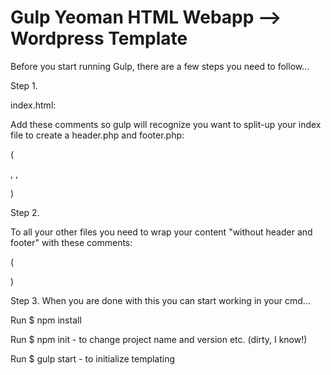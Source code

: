 # Gulp Yeoman HTML Webapp --> Wordpress Template

Before you start running Gulp, there are a few steps you need to follow...

Step 1.

index.html:

Add these comments so gulp will recognize you want to split-up your index file to create a header.php and footer.php:

(

<!-- split header.php -->,

<!-- split index.php -->,

<!-- split footer.php -->

)

Step 2.

To all your other files you need to wrap your content "without header and footer" with these comments:

(

<!-- split "filename".php -->

<!-- split stop -->

)

Step 3.
When you are done with this you can start working in your cmd...


Run $ npm install

Run $ npm init - to change project name and version etc. (dirty, I know!)

Run $ gulp start - to initialize templating